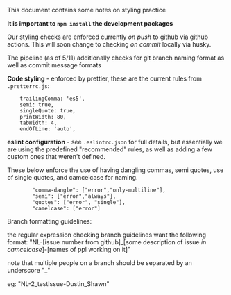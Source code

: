 This document contains some notes on styling practice

**It is important to `npm install` the development packages**

Our styling checks are enforced currently *on push* to github via github actions. This will soon change to checking *on commit* locally via husky.

The pipeline (as of 5/11) additionally checks for git branch naming format as well as commit message formats

**Code styling** - enforced by prettier, these are the current rules from `.pretterrc.js`:
```
    trailingComma: 'es5',
    semi: true,
    singleQuote: true,
    printWidth: 80,
    tabWidth: 4,
    endOfLine: 'auto',
```


**eslint configuration** - see `.eslintrc.json` for full details, but essentially we are using the predefined "recommended" rules, as well as adding a few custom ones that weren't defined.

These below enforce the use of having dangling commas, semi quotes, use of single quotes, and camcelcase for naming.
```
        "comma-dangle": ["error","only-multiline"],
        "semi": ["error","always"],
        "quotes": ["error", "single"],
        "camelcase": ["error"]
```

Branch formatting guidelines:

the regular expression checking branch guidelines want the following format: "NL-[issue number from github]_[some description of issue *in camcelcase*]-[names of ppl working on it]"

note that multiple people on a branch should be separated by an underscore "_"

eg: "NL-2_testIssue-Dustin_Shawn"
